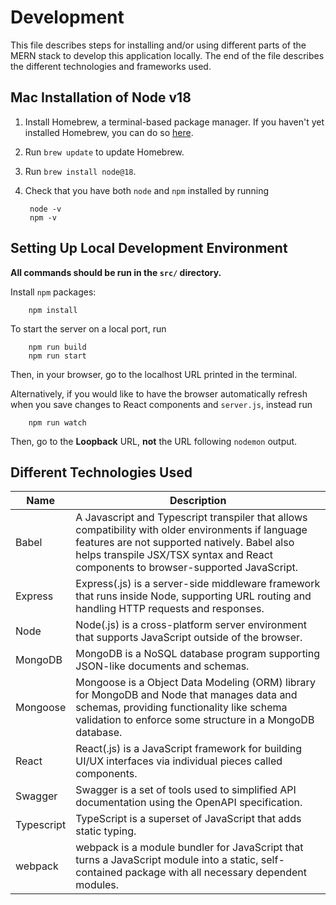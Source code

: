 # Development

This file describes steps for installing and/or using different parts of
the MERN stack to develop this application locally. The end of the file
describes the different technologies and frameworks used.

## Mac Installation of Node v18

1. Install Homebrew, a terminal-based package manager. If you haven't yet
    installed Homebrew, you can do so [here](https://brew.sh/).
2. Run `brew update` to update Homebrew.
3. Run `brew install node@18`.
4. Check that you have both `node` and `npm` installed by running

        node -v
        npm -v

## Setting Up Local Development Environment

**All commands should be run in the `src/` directory.**

Install `npm` packages:

        npm install

To start the server on a local port, run

        npm run build
        npm run start

Then, in your browser, go to the localhost URL printed in the terminal.

Alternatively, if you would like to have the browser automatically refresh
when you save changes to React components and `server.js`, instead run

        npm run watch

Then, go to the **Loopback** URL, **not** the URL following `nodemon` output.

## Different Technologies Used
Name | Description
--- | ---
Babel | A Javascript and Typescript transpiler that allows compatibility with older environments if language features are not supported natively. Babel also helps transpile JSX/TSX syntax and React components to browser-supported JavaScript.
Express | Express(.js) is a server-side middleware framework that runs inside Node, supporting URL routing and handling HTTP requests and responses.
Node | Node(.js) is a cross-platform server environment that supports   JavaScript outside of the browser.
MongoDB | MongoDB is a NoSQL database program supporting JSON-like documents and schemas.
Mongoose | Mongoose is a Object Data Modeling (ORM) library for MongoDB and Node that manages data and schemas, providing functionality like schema validation to enforce some structure in a MongoDB database.
React | React(.js) is a JavaScript framework for building UI/UX interfaces via individual pieces called components.
Swagger | Swagger is a set of tools used to simplified API documentation using the OpenAPI specification.
Typescript | TypeScript is a superset of JavaScript that adds static typing.
webpack | webpack is a module bundler for JavaScript that turns a JavaScript module into a static, self-contained package with all necessary dependent modules.

